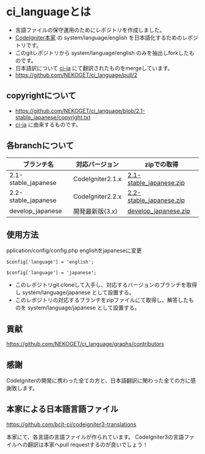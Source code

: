 ci_languageとは
======================
* 言語ファイルの保守運用のためにレポジトリを作成しました。
* [CodeIgniter本家](https://github.com/bcit-ci/CodeIgniter "本家") の  system/language/english を日本語化するためのレポジトリです。
* このgitレポジトリから system/language/english のみを抽出しforkしたものです。
* 日本語訳について [ci-ja](https://github.com/codeigniter-jp/ci-ja "ci-ja") にて翻訳されたものをmergeしています。
 *  https://github.com/NEKOGET/ci_language/pull/2 

copyrightについて
-----------------------

* https://github.com/NEKOGET/ci_language/blob/2.1-stable_japanese/copyright.txt
 * [ci-ja](https://github.com/codeigniter-jp/ci-ja "ci-ja") に由来するものです。

各branchについて
-----------------------

|ブランチ名|対応バージョン|zipでの取得|
|---|---|---|
|2.1-stable_japanese|CodeIgniter2.1.x|[2.1-stable_japanese.zip](https://github.com/NEKOGET/ci_language/archive/2.1-stable_japanese.zip "2.1-stable_japanese.zip")|
|2.2-stable_japanese|CodeIgniter2.2.x|[2.2-stable_japanese.zip](https://github.com/NEKOGET/ci_language/archive/2.2-stable_japanese.zip "2.2-stable_japanese.zip")|
|develop_japanese|開発最新版(3.x)|[develop_japanese.zip](https://github.com/NEKOGET/ci_language/archive/develop_japanese.zip "develop_japanese.zip")|

使用方法
---------------

pplication/config/config.php englishをjapaneseに変更

```php:application/config/config.php
$config['language']	= 'english';
```
```php:application/config/config.php
$config['language']	= 'japanese';
```
* このレポジトリgit cloneして入手し、対応するバージョンのブランチを取得し system/language/japanese として設置する。
* このレボジトリの対応するブランチをzipファイルにて取得し、解答したものを system/language/japanese として設置する。



貢献
---------------
https://github.com/NEKOGET/ci_language/graphs/contributors


感謝
---------------
CodeIgniterの開発に携わった全ての方と、日本語翻訳に関わった全ての方に感謝致します。

本家による日本語言語ファイル
-------------------------------
https://github.com/bcit-ci/codeigniter3-translations

本家にて、各言語の言語ファイルが作られています。
CodeIgniter3の言語ファイルへの翻訳は本家へpull requestするのが良いでしょう！



